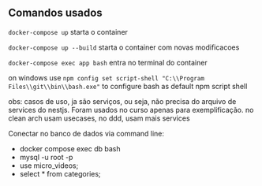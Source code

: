 ## Comandos usados

`docker-compose up` starta o container

`docker-compose up --build` starta o container com novas modificacoes

`docker-compose exec app bash` entra no terminal do container

on windows use `npm config set script-shell "C:\\Program Files\\git\\bin\\bash.exe"` to configure bash as default npm script shell

obs: casos de uso, ja são serviços, ou seja, não precisa do arquivo de services do nestjs. Foram usados no curso apenas para exemplificação.
no clean arch usam usecases, no ddd, usam mais services

Conectar no banco de dados via command line:

- docker compose exec db bash
- mysql -u root -p
- use micro_videos;
- select \* from categories;
